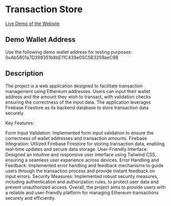 # Transaction Store

[Live Demo of the Website](https://www.example.com)

## Demo Wallet Address

Use the following demo wallet address for testing purposes:
0xAb5801a7D398351b8bE11C439e05C5B3259aeC9B


## Description

The project is a web application designed to facilitate transaction management using Ethereum addresses. Users can input their wallet address and the amount they wish to transact, with validation checks ensuring the correctness of the input data. The application leverages Firebase Firestore as its backend database to store transaction data securely.

Key Features:

Form Input Validation: Implemented form input validation to ensure the correctness of wallet addresses and transaction amounts.
Firebase Integration: Utilized Firebase Firestore for storing transaction data, enabling real-time updates and secure data storage.
User-Friendly Interface: Designed an intuitive and responsive user interface using Tailwind CSS, ensuring a seamless user experience across devices.
Error Handling and Feedback: Implemented error handling and feedback mechanisms to guide users through the transaction process and provide instant feedback on input errors.
Security Measures: Implemented robust security measures, including authentication and authorization rules, to protect user data and prevent unauthorized access.
Overall, the project aims to provide users with a reliable and user-friendly platform for managing Ethereum transactions securely and efficiently.



